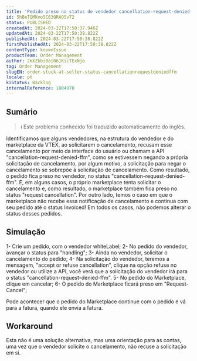 ```yaml
---
title: 'Pedido preso no status de vendedor cancellation-request-denied-ffm'
id: 5hBeTQMKmo5C63QRAOSvT2
status: PUBLISHED
createdAt: 2024-03-22T17:50:37.946Z
updatedAt: 2024-03-22T17:50:38.822Z
publishedAt: 2024-03-22T17:50:38.822Z
firstPublishedAt: 2024-03-22T17:50:38.822Z
contentType: knownIssue
productTeam: Order Management
author: 2mXZkbi0oi061KicTExNjo
tag: Order Management
slugEN: order-stuck-at-seller-status-cancellationrequestdeniedffm
locale: pt
kiStatus: Backlog
internalReference: 1004978
---
```


## Sumário

>ℹ️ Este problema conhecido foi traduzido automaticamente do inglês.


Identificamos que alguns vendedores, na estrutura do vendedor e do marketplace da VTEX, ao solicitarem o cancelamento, recusam esse cancelamento por meio da interface do usuário ou chamam a API "cancellation-request-denied-ffm", como se estivessem negando a própria solicitação de cancelamento, por algum motivo, a solicitação para negar o cancelamento se sobrepõe à solicitação de cancelamento.
Como resultado, o pedido fica preso no vendedor, no status "cancellation-request-denied-ffm".
E, em alguns casos, o próprio marketplace tenta solicitar o cancelamento e, como resultado, o marketplace também fica preso no status "request cancellation".
Por outro lado, temos o caso em que o marketplace não recebe essa notificação de cancelamento e continua com seu pedido até o status Invoiced!
Em todos os casos, não podemos alterar o status desses pedidos.

## Simulação


1- Crie um pedido, com o vendedor whiteLabel;
2- No pedido do vendedor, avançar o status para "handling";
3- Ainda no vendedor, solicitar o cancelamento do pedido;
4- Na solicitação do vendedor, teremos a mensagem, "accept or refuse cancellation", clique na opção refuse no vendedor ou utilize a API, você verá que a solicitação do vendedor irá para o status "cancellation-request-denied-ffm".
5- No pedido do Marketplace, clique em cancelar;
6- O pedido do Marketplace ficará preso em "Request-Cancel";

Pode acontecer que o pedido do Marketplace continue com o pedido e vá para a fatura, quando ele envia a fatura.



## Workaround


Esta não é uma solução alternativa, mas uma orientação para as contas, uma vez que o vendedor solicite o cancelamento, não recuse a solicitação em si.






